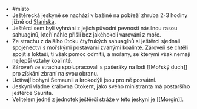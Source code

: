 - #místo
- Ještěrecká jeskyně se nachází v bažině na pobřeží zhruba 2-3 hodiny jižně od [Slaniska](Slanisko).
- Ještěrci sem byli vyhnáni z jejich původní pevnosti násilnou rasou sahuagínů, kteří náhle přišli bez jakéhokoli varování z moře.
- Ze strachu z dalšího útoku čtyřrukých sahuagínů si ještěrci sjednali spojenectví s mořskými postavami zvanými koalinté. Zároveň se chtěli spojit s loktaši, ti však pomoc odmítli, a mořany, se kterými však nemají nejlepší vztahy koalinté.
- Zároveň ze strachu spolupracovali s pašeráky na lodi [[Mořský duch]] pro získání zbraní na svou obranu.
- Uctívají bohyni Semaunii a krokodýli jsou pro ně posvátní.
- Jeskyni vládne královna Otokent, jako svého ministranta má postaršího ještěrce Saurifa.
- Velitelem jedné z jednotek ještěrčí stráže v této jeskyni je [[Morgin]].